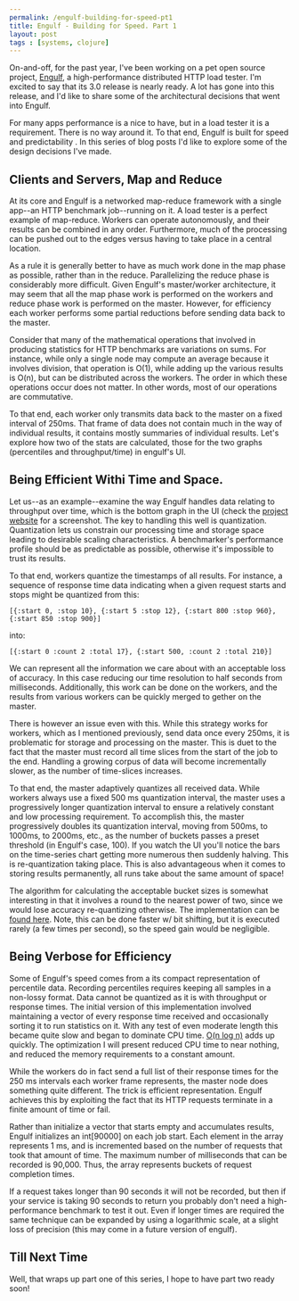 ```yaml
---
permalink: /engulf-building-for-speed-pt1
title: Engulf - Building for Speed. Part 1
layout: post
tags : [systems, clojure]
---
```


On-and-off, for the past year, I've been working on a pet open source project, [Engulf](http://engulf-project.org), a high-performance distributed HTTP load tester. I'm excited to say that its 3.0 release is nearly ready. A lot has gone into this release, and I'd like to share some of the architectural decisions that went into Engulf.

For many apps performance is a nice to have, but in a load tester it is a requirement. There is no way around it. To that end, Engulf is built for speed and predictability . In this series of blog posts I'd like to explore some of the design decisions I've made.

## Clients and Servers, Map and Reduce

At its core and Engulf is a networked map-reduce framework with a single app--an HTTP benchmark job--running on it. A load tester is a perfect example of map-reduce. Workers can operate autonomously, and their results can be combined in any order. Furthermore, much of the processing can be pushed out to the edges versus having to take place in a central location.

As a rule it is generally better to have as much work done in the map phase as possible, rather than in the reduce. Parallelizing the reduce phase is considerably more difficult. Given Engulf's master/worker architecture, it may seem that all the map phase work is performed on the workers and reduce phase work is performed on the master. However, for efficiency each worker performs some partial reductions before sending data back to the master.

Consider that many of the mathematical operations that  involved in producing statistics for HTTP benchmarks are variations on sums. For instance, while only a single node may compute an average because it involves division, that operation is O(1), while adding up the various results is O(n), but can be distributed across the workers. The order in which these operations occur does not matter. In other words, most of our operations are commutative.

To that end, each worker only transmits data back to the master on a fixed interval of 250ms. That frame of data does not contain much in the way of individual results, it contains mostly summaries of individual results. Let's explore how two of the stats are calculated, those for the two graphs (percentiles and throughput/time) in engulf's UI.

## Being Efficient Withi Time and Space.

Let us--as an example--examine the way Engulf handles data relating to throughput over time, which is the bottom graph in the UI (check the [project website](http://engulf-project.org) for a screenshot. The key to handling this well is quantization. Quantization lets us constrain our processing time and storage space leading to desirable scaling characteristics. A benchmarker's performance profile should be as predictable as possible, otherwise it's impossible to trust its results.

To that end, workers quantize the timestamps of all results. For instance, a sequence of response time data indicating when a given request starts and stops might be quantized from this:

    [{:start 0, :stop 10}, {:start 5 :stop 12}, {:start 800 :stop 960}, {:start 850 :stop 900}]

into:

    [{:start 0 :count 2 :total 17}, {:start 500, :count 2 :total 210}]

We can represent all the information we care about with an acceptable loss of accuracy. In this case reducing our time resolution to half seconds from milliseconds. Additionally, this work can be done on the workers, and the results from various workers can be quickly merged to gether on the master.

There is however an issue even with this. While this strategy works for workers, which as I mentioned previously, send data once every 250ms, it is problematic for storage and processing on the master. This is duet to the fact that the master must record all time slices from the start of the job to the end. Handling a growing corpus of data will become incrementally slower, as the number of time-slices increases.

To that end, the master adaptively quantizes all received data. While workers always use a fixed 500 ms quantization interval, the master uses a progressively longer quantization interval to ensure a relatively constant and low processing requirement. To accomplish this, the master progressively doubles its quantization interval, moving from 500ms, to 1000ms, to 2000ms, etc., as the number of buckets passes a preset threshold (in Engulf's case, 100). If you watch the UI you'll notice the bars on the time-series chart getting more numerous then suddenly halving. This is re-quantization taking place. This is also advantageous when it comes to storing results permanently, all runs take about the same amount of space!

The algorithm for calculating the acceptable bucket sizes is somewhat interesting in that it involves a round to the nearest power of two, since we would lose accuracy re-quantizing otherwise. The implementation can be [found here](https://github.com/andrewvc/engulf/blob/master/src/engulf/formulas/http_benchmark_aggregations.clj#L101). Note, this can be done faster w/ bit shifting, but it is executed rarely (a few times per second), so the speed gain would be negligible.

## Being Verbose for Efficiency

Some of Engulf's speed comes from a its compact representation of percentile data. Recording percentiles requires keeping all samples in a non-lossy format. Data cannot be quantized as it is with throughput or response times. The initial version of this implementation involved maintaining a vector of every response time received and occasionally sorting it to run statistics on it. With any test of even moderate length this became quite slow and began to dominate CPU time. [O(n log n)](http://en.wikipedia.org/wiki/Merge_sort) adds up quickly. The optimization I will present reduced CPU time to near nothing, and reduced the memory requirements to a constant amount.

While the workers do in fact send a full list of their response times for the 250 ms intervals each worker frame represents, the master node does something quite different. The trick is efficient representation. Engulf achieves this by exploiting the fact that its HTTP requests terminate in a finite amount of time or fail. 

Rather than initialize a vector that starts empty and accumulates results, Engulf initializes an int[90000] on each job start. Each element in the array represents 1 ms, and is incremented based on the number of requests that took that amount of time. The maximum number of milliseconds that can be recorded is 90,000. Thus, the array represents buckets of request completion times. 

If a request takes longer than 90 seconds it will not be recorded, but then if your service is taking 90 seconds to return you probably don't need a high-performance benchmark to test it out. Even if longer times are required the same technique can be expanded by using a logarithmic scale, at a slight loss of precision (this may come in a future version of engulf).

## Till Next Time

Well, that wraps up part one of this series, I hope to have part two ready soon!